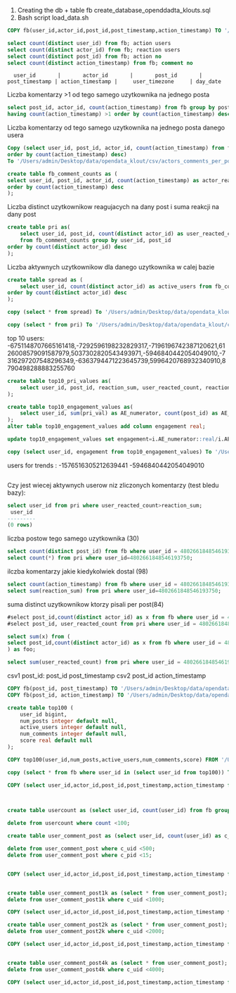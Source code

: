

1. Creating the db + table fb
create_database_openddadta_klouts.sql
2. Bash script load_data.sh

```sql
COPY fb(user_id,actor_id,post_id,post_timestamp,action_timestamp) TO '/Users/admin/Desktop/fb.csv' DELIMITER ',' CSV HEADER;

select count(distinct user_id) from fb; action users
select count(distinct actor_id) from fb; reaction users
select count(distinct post_id) from fb; action no
select count(distinct action_timestamp) from fb; comment no

```

      user_id       |       actor_id       |       post_id       | post_timestamp | action_timestamp |     user_timezone     | day_date 

Liczba komentarzy >1 od tego samego uzytkownika na jednego posta
```sql
select post_id, actor_id, count(action_timestamp) from fb group by post_id, actor_id
having count(action_timestamp) >1 order by count(action_timestamp) desc;
```

Liczba komentarzy od tego samego uzytkownika na jednego posta danego usera
```sql
Copy (select user_id, post_id, actor_id, count(action_timestamp) from fb group by user_id, post_id, actor_id
order by count(action_timestamp) desc)
To '/Users/admin/Desktop/data/opendata_klout/csv/actors_comments_per_post.csv' With CSV DELIMITER ',';
```

```sql
create table fb_comment_counts as (
select user_id, post_id, actor_id, count(action_timestamp) as actor_reaction_count from fb group by user_id, post_id, actor_id
order by count(action_timestamp) desc
);
```
Liczba distinct uzytkownikow reagujacych na dany post i suma reakcji na dany post
```sql
create table pri as(
	select user_id, post_id, count(distinct actor_id) as user_reacted_count, sum(actor_reaction_count) as reaction_sum 
	from fb_comment_counts group by user_id, post_id
order by count(distinct actor_id) desc
);
```
Liczba aktywnych uzytkownikow dla danego uzytkownika w calej bazie
```sql
create table spread as (
	select user_id, count(distinct actor_id) as active_users from fb_comment_counts group by user_id
order by count(distinct actor_id) desc
);

```

```sql
copy (select * from spread) To '/Users/admin/Desktop/data/opendata_klout/csv/spread.csv'  DELIMITER ',' CSV HEADER;

copy (select * from pri) To '/Users/admin/Desktop/data/opendata_klout/csv/pri.csv'   DELIMITER ',' CSV HEADER;

```

top 10 users: -6751148707665161418,-7292596198232829317,-7196196742387120621,6126008579091587979,5037302820543493971,-5946840442054049010,-7316297207548296349,-6363794471223645739,5996420768932340910,8790498288883255760

```sql
create table top10_pri_values as(
	select user_id, post_id, reaction_sum, user_reacted_count, reaction_sum::real/user_reacted_count as pri_val from pri where user_id in (-6751148707665161418,-7292596198232829317,-7196196742387120621,6126008579091587979,5037302820543493971,-5946840442054049010,-7316297207548296349,-6363794471223645739,5996420768932340910,8790498288883255760)
);

create table top10_engagement_values as(
	select user_id, sum(pri_val) as AE_numerator, count(post_id) as AE_denominator from top10_pri_values group by user_id
);
alter table top10_engagement_values add column engagement real;

update top10_engagement_values set engagement=i.AE_numerator::real/i.AE_denominator from (select user_id, AE_numerator, AE_denominator from top10_engagement_values) i where i.user_id = top10_engagement_values.user_id;

copy (select user_id, engagement from top10_engagement_values) To '/Users/admin/Desktop/data/opendata_klout/data/klout/top10_engagement.csv'  DELIMITER ',' CSV HEADER;
```


users for trends : -1576516305212639441
-5946840442054049010

```sql

```
Czy jest wiecej aktywnych userow niz zliczonych komentarzy (test bledu bazy):

```sql
select user_id from pri where user_reacted_count>reaction_sum;
 user_id 
---------
(0 rows)
```

liczba postow tego samego uzytkownika (30)
```sql
select count(distinct post_id) from fb where user_id = 4802661848546193750;
select count(*) from pri where user_id=4802661848546193750;
```

ilczba komentarzy jakie kiedykolwiek dostal (98)
```sql
select count(action_timestamp) from fb where user_id = 4802661848546193750;
select sum(reaction_sum) from pri where user_id=4802661848546193750;
```

suma distinct uzytkownikow ktorzy pisali per post(84)
```sql
#select post_id,count(distinct actor_id) as x from fb where user_id = 4802661848546193750 group by post_id order by x;
#select post_id, user_reacted_count from pri where user_id = 4802661848546193750;         

select sum(x) from (
select post_id,count(distinct actor_id) as x from fb where user_id = 4802661848546193750 group by post_id order by x
) as foo;

select sum(user_reacted_count) from pri where user_id = 4802661848546193750; 

```

csv1 post_id: post_id post_timestamp
csv2 post_id action_timestamp
```sql
COPY fb(post_id, post_timestamp) TO '/Users/admin/Desktop/data/opendata_klout/csv/post_id_post_timestamp.csv' DELIMITER ',' CSV HEADER;
COPY fb(post_id, action_timestamp) TO '/Users/admin/Desktop/data/opendata_klout/csv/post_id_action_timestamp.csv' DELIMITER ',' CSV HEADER;

```

```sql
create table top100 (
	user_id bigint,
	num_posts integer default null,
	active_users integer default null,
	num_comments integer default null,
	score real default null
);

COPY top100(user_id,num_posts,active_users,num_comments,score) FROM '/Users/admin/Desktop/data/opendata_klout/data/top100.csv' DELIMITER ',' CSV HEADER;

copy (select * from fb where user_id in (select user_id from top100)) To '/Users/admin/Desktop/data/opendata_klout/data/top100info.csv'   DELIMITER ',' CSV HEADER;

```

```sql
COPY (select user_id,actor_id,post_id,post_timestamp,action_timestamp from fb where user_id in (select user_id from usercount) )TO '/Users/admin/Desktop/fb.csv' DELIMITER ',' CSV HEADER;



create table usercount as (select user_id, count(user_id) from fb group by user_id)
		
delete from usercount where count <100;

create table user_comment_post as (select user_id, count(user_id) as c_uid, count(distinct post_id) as c_pid from fb group by user_id);

delete from user_comment_post where c_uid <500;
delete from user_comment_post where c_pid <15;


COPY (select user_id,actor_id,post_id,post_timestamp,action_timestamp from fb where user_id in (select user_id from user_comment_post) )TO '/Users/admin/Desktop/user_comment_post500.csv' DELIMITER ',' CSV HEADER;


create table user_comment_post1k as (select * from user_comment_post);
delete from user_comment_post1k where c_uid <1000;

COPY (select user_id,actor_id,post_id,post_timestamp,action_timestamp from fb where user_id in (select user_id from user_comment_post1k) )TO '/Users/admin/Desktop/user_comment_post1k.csv' DELIMITER ',' CSV HEADER;

create table user_comment_post2k as (select * from user_comment_post);
delete from user_comment_post2k where c_uid <2000;

COPY (select user_id,actor_id,post_id,post_timestamp,action_timestamp from fb where user_id in (select user_id from user_comment_post2k) )TO '/Users/admin/Desktop/user_comment_post2k.csv' DELIMITER ',' CSV HEADER;


create table user_comment_post4k as (select * from user_comment_post);
delete from user_comment_post4k where c_uid <4000;

COPY (select user_id,actor_id,post_id,post_timestamp,action_timestamp from fb where user_id in (select user_id from user_comment_post4k) )TO '/Users/admin/Desktop/user_comment_post4k.csv' DELIMITER ',' CSV HEADER;

```


